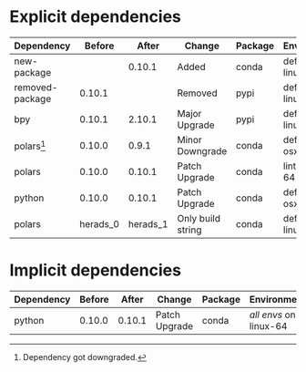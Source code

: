 # Explicit dependencies

|Dependency|Before|After|Change|Package|Environments|
|-|-|-|-|-|-|
|new-package||0.10.1|Added|conda|default on linux-64|
|removed-package|0.10.1||Removed|pypi|default on linux-64|
|bpy|0.10.1|2.10.1|Major Upgrade|pypi|default on linux-64|
|polars[^2]|0.10.0|0.9.1|Minor Downgrade|conda|default on osx-arm64|
|polars|0.10.0|0.10.1|Patch Upgrade|conda|lint on linux-64|
|python|0.10.0|0.10.1|Patch Upgrade|conda|default on osx-arm64|
|polars|herads_0|herads_1|Only build string|conda|default on linux-64|

# Implicit dependencies

|Dependency|Before|After|Change|Package|Environments|
|-|-|-|-|-|-|
|python|0.10.0|0.10.1|Patch Upgrade|conda|*all envs* on linux-64|

[^1]: **Bold** means explicit dependency.
[^2]: Dependency got downgraded.
